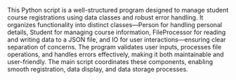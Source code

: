 This Python script is a well-structured program designed to manage student course registrations using data classes and robust error handling. It organizes functionality into distinct classes—Person for handling personal details, Student for managing course information, FileProcessor for reading and writing data to a JSON file, and IO for user interactions—ensuring clear separation of concerns. The program validates user inputs, processes file operations, and handles errors effectively, making it both maintainable and user-friendly. The main script coordinates these components, enabling smooth registration, data display, and data storage processes.
